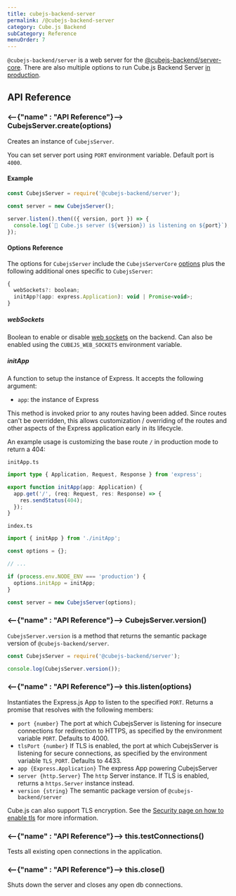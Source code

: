 ```yaml
---
title: cubejs-backend-server
permalink: /@cubejs-backend-server
category: Cube.js Backend
subCategory: Reference
menuOrder: 7
---
```


`@cubejs-backend/server` is a web server for the [@cubejs-backend/server-core](/@cubejs-backend-server-core). There are also multiple options to run Cube.js Backend Server [in production](/deployment).

## API Reference

### <--{"name" : "API Reference"}-->  CubejsServer.create(options)

Creates an instance of `CubejsServer`.

You can set server port using `PORT` environment variable. Default port is `4000`.

#### Example

```javascript
const CubejsServer = require('@cubejs-backend/server');

const server = new CubejsServer();

server.listen().then(({ version, port }) => {
  console.log(`🚀 Cube.js server (${version}) is listening on ${port}`);
});
```

#### Options Reference

The options for `CubejsServer` include the `CubejsServerCore` [options](@cubejs-backend-server-core#options-reference) plus the following additional ones specific to `CubejsServer`:

```javascript
{
  webSockets?: boolean;
  initApp?(app: express.Application): void | Promise<void>;
}
```

##### webSockets

Boolean to enable or disable [web sockets](real-time-data-fetch#web-sockets) on the backend. Can also be enabled using the `CUBEJS_WEB_SOCKETS` environment variable.

##### initApp

A function to setup the instance of Express. It accepts the following argument:
  * `app`: the instance of Express

This method is invoked prior to any routes having been added. Since routes can't be overridden, this allows customization / overriding of the routes and other aspects of the Express application early in its lifecycle.

An example usage is customizing the base route `/` in production mode to return a 404:

`initApp.ts`
```typescript
import type { Application, Request, Response } from 'express';

export function initApp(app: Application) {
  app.get('/', (req: Request, res: Response) => {
    res.sendStatus(404);
  });
}
```

`index.ts`
```typescript
import { initApp } from './initApp';

const options = {};

// ...

if (process.env.NODE_ENV === 'production') {
  options.initApp = initApp;
}

const server = new CubejsServer(options);
```


### <--{"name" : "API Reference"}-->  CubejsServer.version()

`CubejsServer.version` is a method that returns the semantic package version of `@cubejs-backend/server`.

```javascript
const CubejsServer = require('@cubejs-backend/server');

console.log(CubejsServer.version());
```

### <--{"name" : "API Reference"}-->  this.listen(options)

Instantiates the Express.js App to listen to the specified `PORT`. Returns a promise that resolves with the following members:

* `port {number}` The port at which CubejsServer is listening for insecure connections for redirection to HTTPS, as specified by the environment variable `PORT`. Defaults to 4000.
* `tlsPort {number}` If TLS is enabled, the port at which CubejsServer is listening for secure connections, as specified by the environment variable `TLS_PORT`. Defaults to 4433.
* `app {Express.Application}` The express App powering CubejsServer
* `server {http.Server}` The `http` Server instance. If TLS is enabled, returns a `https.Server` instance instead.
* `version {string}` The semantic package version of `@cubejs-backend/server`

Cube.js can also support TLS encryption. See the [Security page on how to enable tls](security#enabling-tls) for more information.

### <--{"name" : "API Reference"}-->  this.testConnections()

Tests all existing open connections in the application. 

### <--{"name" : "API Reference"}-->  this.close()

Shuts down the server and closes any open db connections.

